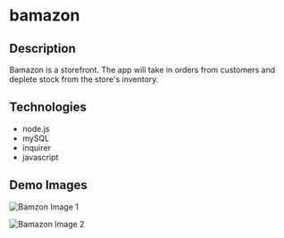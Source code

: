 # bamazon

## Description
Bamazon is a storefront. The app will take in orders from customers and deplete stock from the store's inventory. 

## Technologies
- node.js
- mySQL
- inquirer
- javascript

## Demo Images

![Bamzon Image 1](/images/bamazon1)

![Bamazon Image 2](/images/bamazon2)